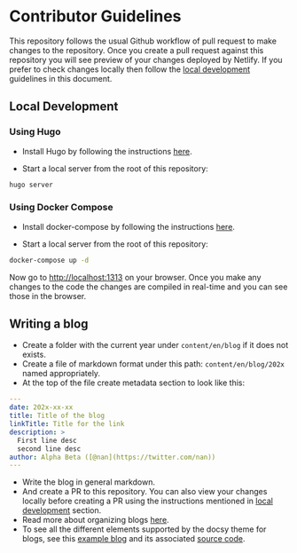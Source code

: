 # Contributor Guidelines

This repository follows the usual Github workflow of pull request to make changes to the repository. Once you create a pull request against this repository you will see preview of your changes deployed by Netlify. If you prefer to check changes locally then follow the [local development](#local-development) guidelines in this document.

## Local Development

### Using Hugo

- Install Hugo by following the instructions [here](https://gohugo.io/installation/).

- Start a local server from the root of this repository:

```bash
hugo server
```

### Using Docker Compose

- Install docker-compose by following the instructions [here](https://docs.docker.com/compose/install/).

- Start a local server from the root of this repository:

```bash
docker-compose up -d
```

Now go to [http://localhost:1313](http://localhost:1313) on your browser. Once you make any changes to the code the changes are compiled in real-time and you can see those in the browser.

## Writing a blog

- Create a folder with the current year under `content/en/blog` if it does not exists.
- Create a file of markdown format under this path: `content/en/blog/202x` named appropriately.
- At the top of the file create metadata section to look like this:

```yaml
---
date: 202x-xx-xx
title: Title of the blog
linkTitle: Title for the link
description: >
  First line desc
  second line desc
author: Alpha Beta ([@nan](https://twitter.com/nan))
---
```

- Write the blog in general markdown.
- And create a PR to this repository. You can also view your changes locally before creating a PR using the instructions mentioned in [local development](#local-development) section.
- Read more about organizing blogs [here](https://www.docsy.dev/docs/adding-content/content/#organizing-your-blog-posts).
- To see all the different elements supported by the docsy theme for blogs, see this [example blog](https://example.docsy.dev/blog/2018/10/06/second-blog-post/) and its associated [source code](https://github.com/google/docsy-example/blob/main/content/en/blog/news/second-post.md).
